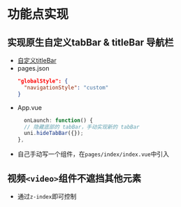 # 功能点实现

## 实现原生自定义tabBar & titleBar 导航栏
- [自定义titleBar](https://ask.dcloud.net.cn/article/13531)
- pages.json
  ```json
  "globalStyle": {
    "navigationStyle": "custom"
  }
  ```
- App.vue
  ```js
	onLaunch: function() {
    // 隐藏底部的 tabBar，手动实现新的 tabBar
    uni.hideTabBar({});
  },
  ```
- 自己手动写一个组件，在`pages/index/index.vue`中引入

## 视频`<video>`组件不遮挡其他元素
- 通过`z-index`即可控制
